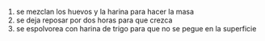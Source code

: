 1. se mezclan los huevos y la harina para hacer la masa
2. se deja reposar por dos horas para que crezca
3. se espolvorea con harina de trigo para que no se pegue en la superficie
